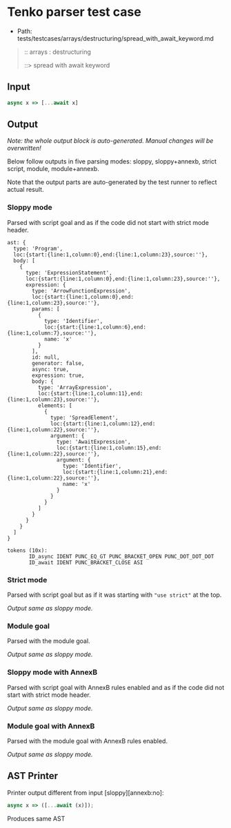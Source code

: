 # Tenko parser test case

- Path: tests/testcases/arrays/destructuring/spread_with_await_keyword.md

> :: arrays : destructuring
>
> ::> spread with await keyword

## Input

`````js
async x => [...await x]
`````

## Output

_Note: the whole output block is auto-generated. Manual changes will be overwritten!_

Below follow outputs in five parsing modes: sloppy, sloppy+annexb, strict script, module, module+annexb.

Note that the output parts are auto-generated by the test runner to reflect actual result.

### Sloppy mode

Parsed with script goal and as if the code did not start with strict mode header.

`````
ast: {
  type: 'Program',
  loc:{start:{line:1,column:0},end:{line:1,column:23},source:''},
  body: [
    {
      type: 'ExpressionStatement',
      loc:{start:{line:1,column:0},end:{line:1,column:23},source:''},
      expression: {
        type: 'ArrowFunctionExpression',
        loc:{start:{line:1,column:0},end:{line:1,column:23},source:''},
        params: [
          {
            type: 'Identifier',
            loc:{start:{line:1,column:6},end:{line:1,column:7},source:''},
            name: 'x'
          }
        ],
        id: null,
        generator: false,
        async: true,
        expression: true,
        body: {
          type: 'ArrayExpression',
          loc:{start:{line:1,column:11},end:{line:1,column:23},source:''},
          elements: [
            {
              type: 'SpreadElement',
              loc:{start:{line:1,column:12},end:{line:1,column:22},source:''},
              argument: {
                type: 'AwaitExpression',
                loc:{start:{line:1,column:15},end:{line:1,column:22},source:''},
                argument: {
                  type: 'Identifier',
                  loc:{start:{line:1,column:21},end:{line:1,column:22},source:''},
                  name: 'x'
                }
              }
            }
          ]
        }
      }
    }
  ]
}

tokens (10x):
       ID_async IDENT PUNC_EQ_GT PUNC_BRACKET_OPEN PUNC_DOT_DOT_DOT
       ID_await IDENT PUNC_BRACKET_CLOSE ASI
`````

### Strict mode

Parsed with script goal but as if it was starting with `"use strict"` at the top.

_Output same as sloppy mode._

### Module goal

Parsed with the module goal.

_Output same as sloppy mode._

### Sloppy mode with AnnexB

Parsed with script goal with AnnexB rules enabled and as if the code did not start with strict mode header.

_Output same as sloppy mode._

### Module goal with AnnexB

Parsed with the module goal with AnnexB rules enabled.

_Output same as sloppy mode._

## AST Printer

Printer output different from input [sloppy][annexb:no]:

````js
async x => ([...await (x)]);
````

Produces same AST
